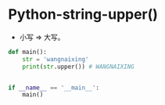 # Python-string-upper()

- 小写 => 大写。

```python
def main():
    str = 'wangnaixing'
    print(str.upper()) # WANGNAIXING


if __name__ == '__main__':
    main()

```


